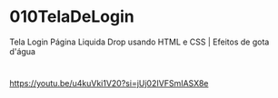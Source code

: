 # 010TelaDeLogin
Tela Login  Página Liquida Drop usando HTML e CSS | Efeitos de gota d'água 
#
https://youtu.be/u4kuVki1V20?si=jUj02IVFSmIASX8e

